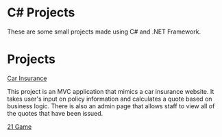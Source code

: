 # C# Projects
These are some small projects made using C# and .NET Framework.
<h1>Projects</h1>


<a href="https://github.com/Bhanuu098/CarInsurance/tree/master">Car Insurance</a><br>
<p>This project is an MVC application that mimics a car insurance website. 
  It takes user's input on policy information and calculates a quote based on business logic.
  There is also an admin page that allows staff to view all of the quotes that have been issued.
</p>
<a href="https://github.com/Bhanuu098/The-Tech-Academy-Basic-C-Sharp-Projects/tree/main/TwentyOne">21 Game</a>
